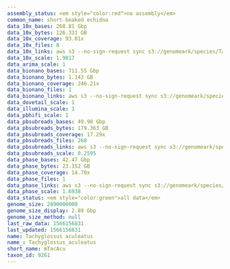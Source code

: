```yaml
---
assembly_status: <em style="color:red">no assembly</em>
common_name: short-beaked echidna
data_10x_bases: 268.81 Gbp
data_10x_bytes: 126.331 GB
data_10x_coverage: 93.01x
data_10x_files: 8
data_10x_links: aws s3 --no-sign-request sync s3://genomeark/species/Tachyglossus_aculeatus/mTacAcu1/genomic_data/10x/ .<br>
data_10x_scale: 1.9817
data_arima_scale: 1
data_bionano_bases: 711.55 Gbp
data_bionano_bytes: 1.143 GB
data_bionano_coverage: 246.21x
data_bionano_files: 1
data_bionano_links: aws s3 --no-sign-request sync s3://genomeark/species/Tachyglossus_aculeatus/mTacAcu1/genomic_data/bionano/ .<br>
data_dovetail_scale: 1
data_illumina_scale: 1
data_pbhifi_scale: 1
data_pbsubreads_bases: 49.98 Gbp
data_pbsubreads_bytes: 179.363 GB
data_pbsubreads_coverage: 17.29x
data_pbsubreads_files: 268
data_pbsubreads_links: aws s3 --no-sign-request sync s3://genomeark/species/Tachyglossus_aculeatus/mTacAcu1/genomic_data/pacbio/ . --exclude "*ccs.bam*"<br>
data_pbsubreads_scale: 0.2595
data_phase_bases: 42.47 Gbp
data_phase_bytes: 23.352 GB
data_phase_coverage: 14.70x
data_phase_files: 1
data_phase_links: aws s3 --no-sign-request sync s3://genomeark/species/Tachyglossus_aculeatus/mTacAcu1/genomic_data/phase/ .<br>
data_phase_scale: 1.6938
data_status: <em style="color:green">all data</em>
genome_size: 2890000000
genome_size_display: 2.89 Gbp
genome_size_method: null
last_raw_data: 1566156831
last_updated: 1566156831
name: Tachyglossus aculeatus
name_: Tachyglossus_aculeatus
short_name: mTacAcu
taxon_id: 9261
---
```

